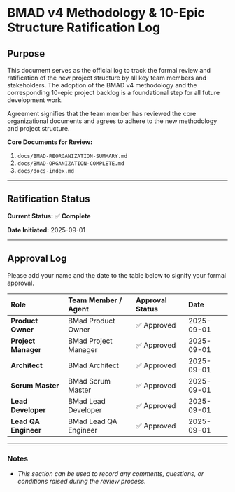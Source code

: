 # BMAD v4 Methodology & 10-Epic Structure Ratification Log

## Purpose

This document serves as the official log to track the formal review and ratification of the new project structure by all key team members and stakeholders. The adoption of the BMAD v4 methodology and the corresponding 10-epic project backlog is a foundational step for all future development work.

Agreement signifies that the team member has reviewed the core organizational documents and agrees to adhere to the new methodology and project structure.

**Core Documents for Review:**

1. `docs/BMAD-REORGANIZATION-SUMMARY.md`
2. `docs/BMAD-ORGANIZATION-COMPLETE.md`
3. `docs/docs-index.md`

---

## Ratification Status

**Current Status:** ✅ **Complete**

**Date Initiated:** 2025-09-01

---

## Approval Log

Please add your name and the date to the table below to signify your formal approval.

| Role | Team Member / Agent | Approval Status | Date |
| :--- | :--- | :--- | :--- |
| **Product Owner** | BMad Product Owner | ✅ Approved | 2025-09-01 |
| **Project Manager** | BMad Project Manager | ✅ Approved | 2025-09-01 |
| **Architect** | BMad Architect | ✅ Approved | 2025-09-01 |
| **Scrum Master** | BMad Scrum Master | ✅ Approved | 2025-09-01 |
| **Lead Developer** | BMad Lead Developer | ✅ Approved | 2025-09-01 |
| **Lead QA Engineer**| BMad Lead QA Engineer | ✅ Approved | 2025-09-01 |

---

### Notes

* *This section can be used to record any comments, questions, or conditions raised during the review process.*

